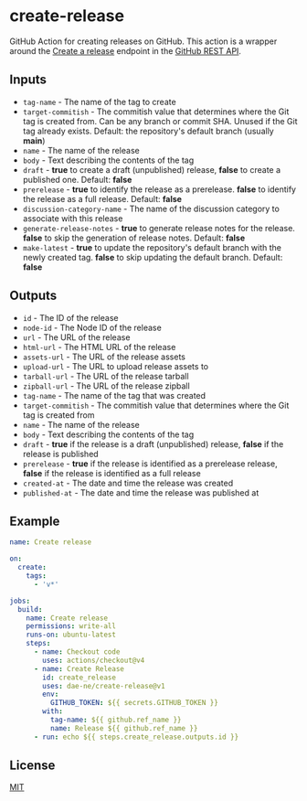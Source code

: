 # create-release

GitHub Action for creating releases on GitHub. This action is a wrapper around the [Create a release](https://docs.github.com/en/rest/releases/releases?apiVersion=2022-11-28#create-a-release) endpoint in the [GitHub REST API](https://docs.github.com/en/rest).

## Inputs

- `tag-name` - The name of the tag to create
- `target-commitish` - The commitish value that determines where the Git tag is created from. Can be any branch or commit SHA. Unused if the Git tag already exists. Default: the repository's default branch (usually **main**)
- `name` - The name of the release
- `body` - Text describing the contents of the tag
- `draft` - **true** to create a draft (unpublished) release, **false** to create a published one. Default: **false**
- `prerelease` - **true** to identify the release as a prerelease. **false** to identify the release as a full release. Default: **false**
- `discussion-category-name` - The name of the discussion category to associate with this release
- `generate-release-notes` - **true** to generate release notes for the release. **false** to skip the generation of release notes. Default: **false**
- `make-latest` - **true** to update the repository's default branch with the newly created tag. **false** to skip updating the default branch. Default: **false**

## Outputs

- `id` - The ID of the release
- `node-id` - The Node ID of the release
- `url` - The URL of the release
- `html-url` - The HTML URL of the release
- `assets-url` - The URL of the release assets
- `upload-url` - The URL to upload release assets to
- `tarball-url` - The URL of the release tarball
- `zipball-url` - The URL of the release zipball
- `tag-name` - The name of the tag that was created
- `target-commitish` - The commitish value that determines where the Git tag is created from
- `name` - The name of the release
- `body` - Text describing the contents of the tag
- `draft` - **true** if the release is a draft (unpublished) release, **false** if the release is published
- `prerelease` - **true** if the release is identified as a prerelease release, **false** if the release is identified as a full release
- `created-at` - The date and time the release was created
- `published-at` - The date and time the release was published at

## Example

```yml
name: Create release

on:
  create:
    tags:
      - 'v*'

jobs:
  build:
    name: Create release
    permissions: write-all
    runs-on: ubuntu-latest
    steps:
      - name: Checkout code
        uses: actions/checkout@v4
      - name: Create Release
        id: create_release
        uses: dae-ne/create-release@v1
        env:
          GITHUB_TOKEN: ${{ secrets.GITHUB_TOKEN }}
        with:
          tag-name: ${{ github.ref_name }}
          name: Release ${{ github.ref_name }}
      - run: echo ${{ steps.create_release.outputs.id }}
```

## License

[MIT](https://choosealicense.com/licenses/mit/)
